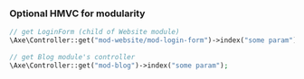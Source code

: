 ### Optional HMVC for modularity
```php
// get LoginForm (child of Website module)
\Axe\Controller::get("mod-website/mod-login-form")->index("some param");
 
// get Blog module's controller
\Axe\Controller::get("mod-blog")->index("some param");







```